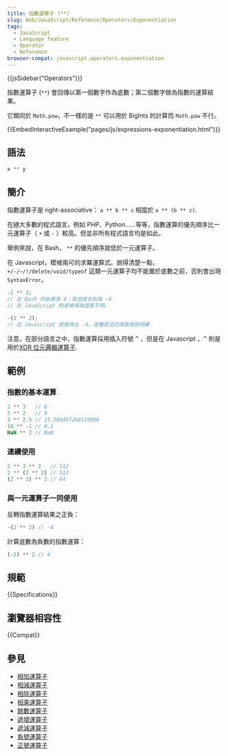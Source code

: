 ```yaml
---
title: 指數運算子 (**)
slug: Web/JavaScript/Reference/Operators/Exponentiation
tags:
  - JavaScript
  - Language feature
  - Operator
  - Reference
browser-compat: javascript.operators.exponentiation
---
```

{{jsSidebar("Operators")}}

指數運算子 (`**`) 會回傳以第一個數字作為底數；第二個數字做為指數的運算結果。

它類同於 `Math.pow`，不一樣的是 `**` 可以用於 BigInts 的計算而 `Math.pow` 不行。

{{EmbedInteractiveExample("pages/js/expressions-exponentiation.html")}}

## 語法

```js
x ** y
```

## 簡介

指數運算子是 right-associative： 
`a ** b ** c` 相當於
`a ** (b ** c)`.

在絕大多數的程式語言，例如 PHP、Python……等等，指數運算的優先順序比一元運算子（ `+` 或 `-` ）較高。但並非所有程式語言均是如此。

舉例來說，在 Bash， `**` 的優先順序就低於一元運算子。
 
在 Javascript，模棱兩可的求冪運算式。說得清楚一點，`+/-/~/!/delete/void/typeof` 這類一元運算子均不能置於底數之前，否則會出現 `SyntaxError`。
 
```js
-2 ** 2;
// 在 Bash 的結果為 4；其他語言則為 -4
// 在 JavaScript 則是被視為語意不明。

-(2 ** 2);
// 在 Javascript 就會得出 -4。這種寫法的語意就很明確
```

注意，在部分語言之中，指數運算採用插入符號 <kbd>^</kbd> ，但是在 Javascript ，<kbd>^</kbd> 則是用於[XOR 位元邏輯運算子](/zh-TW/docs/Web/JavaScript/Reference/Operators/Bitwise_XOR).

## 範例

### 指數的基本運算

```js
2 ** 3   // 8
3 ** 2   // 9
3 ** 2.5 // 15.588457268119896
10 ** -1 // 0.1
NaN ** 2 // NaN
```

### 連續使用

```js
2 ** 3 ** 2   // 512
2 ** (3 ** 2) // 512
(2 ** 3) ** 2 // 64
```

### 與一元運算子一同使用

反轉指數運算結果之正負：

```js
-(2 ** 2) // -4
```

計算底數為負數的指數運算：

```js
(-2) ** 2 // 4
```

## 規範

{{Specifications}}

## 瀏覽器相容性

{{Compat}}

## 參見

- [相加運算子](/zh-TW/docs/Web/JavaScript/Reference/Operators/Addition)
- [相減運算子](/zh-TW/docs/Web/JavaScript/Reference/Operators/Subtraction)
- [相除運算子](/zh-TW/docs/Web/JavaScript/Reference/Operators/Division)
- [相乘運算子](/zh-TW/docs/Web/JavaScript/Reference/Operators/Multiplication)
- [餘數運算子](/zh-TW/docs/Web/JavaScript/Reference/Operators/Remainder)
- [遞增運算子](/zh-TW/docs/Web/JavaScript/Reference/Operators/Increment)
- [遞減運算子](/zh-TW/docs/Web/JavaScript/Reference/Operators/Decrement)
- [負號運算子](/zh-TW/docs/Web/JavaScript/Reference/Operators/Unary_negation)
- [正號運算子](/zh-TW/docs/Web/JavaScript/Reference/Operators/Unary_plus)
